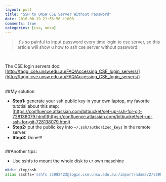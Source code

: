 ```yaml
---
layout: post
title: "SSH to UNSW CSE Server Without Password"
date: 2016-08-19 21:56:56 +1000
comments: true
categories: [cse, unsw]
---
```


> It's so painful to input password every time login to cse server, so this article will show u how to ssh cse server without password.    

<!--more-->
<br>

The CSE login servers doc: [http://taggi.cse.unsw.edu.au/FAQ/Accessing_CSE_login_servers/](http://taggi.cse.unsw.edu.au/FAQ/Accessing_CSE_login_servers/)     
<br>

##My solution:    
- **Step1:** generate your ssh public key in your own laptop, my favorite tutotial about this step:     
[https://confluence.atlassian.com/bitbucket/set-up-ssh-for-git-728138079.html](https://confluence.atlassian.com/bitbucket/set-up-ssh-for-git-728138079.html)     
- **Step2:** put the public key into `~/.ssh/authorized_keys` in the remote server.     
- **Step3:** Done!!!     
<img style="max-height:300px" class="lazy" data-original="/images/blog/160819_ssh/ssh.png">    

##Another tips: 
- Use sshfs to mount the whole disk to ur own maschine
``` bash
mkdir /tmp/ssh
alias zsshfs='sshfs z5082423@login.cse.unsw.edu.au:/import/adams/2/z5082423 /tmp/ssh'
```

